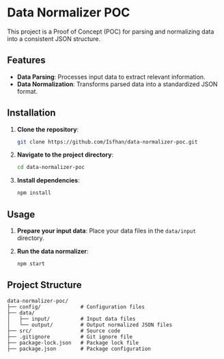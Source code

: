 # Data Normalizer POC

This project is a Proof of Concept (POC) for parsing and normalizing data into a consistent JSON structure.

## Features

- **Data Parsing**: Processes input data to extract relevant information.
- **Data Normalization**: Transforms parsed data into a standardized JSON format.

## Installation

1. **Clone the repository**:

   ```bash
   git clone https://github.com/Isfhan/data-normalizer-poc.git
   ```

2. **Navigate to the project directory**:

   ```bash
   cd data-normalizer-poc
   ```

3. **Install dependencies**:

   ```bash
   npm install
   ```

## Usage

1. **Prepare your input data**: Place your data files in the `data/input` directory.

2. **Run the data normalizer**:

   ```bash
   npm start
   ```

<!-- 3. **Output**: The normalized JSON data will be available in the `data/output` directory. -->

## Project Structure

```plaintext
data-normalizer-poc/
├── config/             # Configuration files
├── data/
│   ├── input/          # Input data files
│   └── output/         # Output normalized JSON files
├── src/                # Source code
├── .gitignore          # Git ignore file
├── package-lock.json   # Package lock file
├── package.json        # Package configuration
```